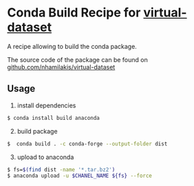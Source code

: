 # Conda Build Recipe for [virtual-dataset](https://pypi.org/project/virtual-dataset/)

A recipe allowing to build the conda package.


The source code of the package can be found on [github.com/nhamilakis/virtual-dataset](https://github.com/nhamilakis/virtual-dataset)



## Usage

1. install dependencies
```bash
$ conda install build anaconda
```

2. build package
```bash
$  conda build . -c conda-forge --output-folder dist
```

3. upload to anaconda
```bash
$ fs=$(find dist -name '*.tar.bz2')
$ anaconda upload -u $CHANEL_NAME ${fs} --force
```